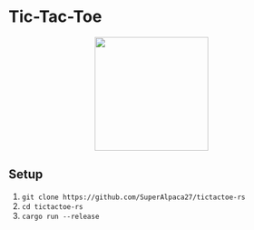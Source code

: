# Tic-Tac-Toe
<p align="center">
  <img height="200" src="https://user-images.githubusercontent.com/55866792/149875820-81cdb352-53f2-487f-b1bd-a32d786e7891.png">
</p>

## Setup
1. `git clone https://github.com/SuperAlpaca27/tictactoe-rs`
2. `cd tictactoe-rs`
3. `cargo run --release`
